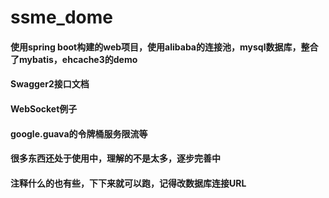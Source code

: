 # ssme_dome
#### 使用spring boot构建的web项目，使用alibaba的连接池，mysql数据库，整合了mybatis，ehcache3的demo   
#### Swagger2接口文档  
#### WebSocket例子
#### google.guava的令牌桶服务限流等  
#### 很多东西还处于使用中，理解的不是太多，逐步完善中  
#### 注释什么的也有些，下下来就可以跑，记得改数据库连接URL

